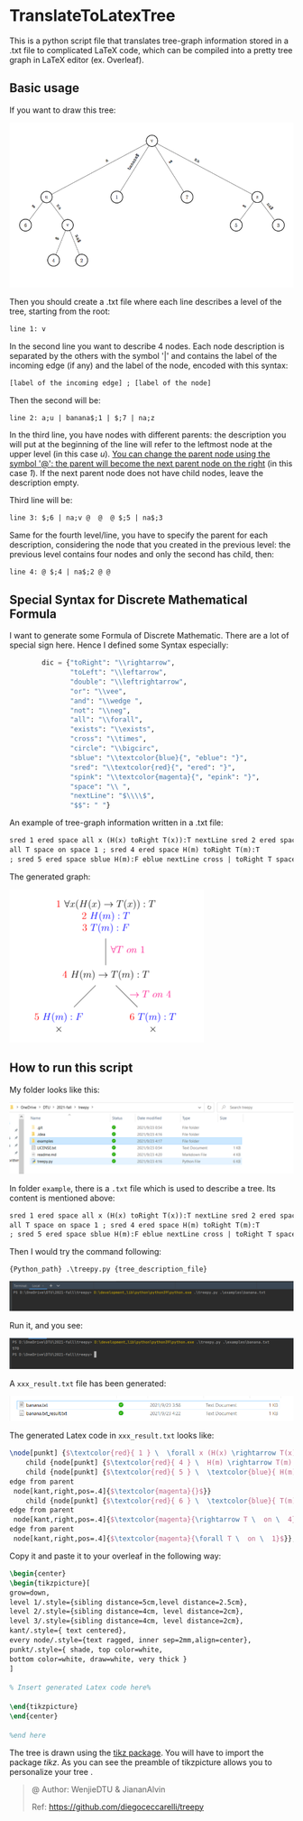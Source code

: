 # TranslateToLatexTree #

This is a python script file that translates tree-graph information stored in a .txt file to complicated LaTeX code, which can be compiled into a pretty tree graph in LaTeX editor (ex. Overleaf).

## Basic usage

If you want to draw this tree:


![Banana tree](https://github.com/diegoceccarelli/treepy/raw/master/examples/banana.png)

Then you should create a .txt file where each line describes a level of the tree, starting from the root:

```txt
line 1: v
```

In the second line you want to describe 4 nodes. Each node description is separated by the others with the symbol '|' and contains the label of the incoming edge (if any) and the label of the node, encoded with this syntax: 

```txt
[label of the incoming edge] ; [label of the node]
```

Then the second will be: 

```
line 2: a;u | banana$;1 | $;7 | na;z
```

In the third line, you have nodes with different parents: the description you will put at the beginning of the line will refer to the leftmost node at the upper level (in this case *u*). <u>You can change the parent node using the symbol '@': the parent will become the next parent node on the right</u> (in this case *1*). If the next parent node does not  have child nodes, leave the description empty.

Third line will be: 	

```txt
line 3: $;6	| na;v @  @  @ $;5 | na$;3
```

Same for the fourth level/line, you have to specify the parent for each description, considering the node that you 
created in the previous level: the previous level contains four nodes and only the second has child, then:

```txt
line 4: @ $;4 | na$;2 @ @ 
```



## Special Syntax for Discrete Mathematical Formula

I want to generate some Formula of Discrete Mathematic. There are a lot of special sign here. Hence I defined some Syntax especially:

```python
        dic = {"toRight": "\\rightarrow",
               "toLeft": "\\leftarrow",
               "double": "\\leftrightarrow",
               "or": "\\vee",
               "and": "\\wedge ",
               "not": "\\neg",
               "all": "\\forall",
               "exists": "\\exists",
               "cross": "\\times",
               "circle": "\\bigcirc",
               "sblue": "\\textcolor{blue}{", "eblue": "}",
               "sred": "\\textcolor{red}{", "ered": "}",
               "spink": "\\textcolor{magenta}{", "epink": "}",
               "space": "\\ ",
               "nextLine": "$\\\\$",
               "$$": " "}
```

An example of tree-graph information written in a .txt file:

``` txt
sred 1 ered space all x (H(x) toRight T(x)):T nextLine sred 2 ered space sblue H(m):T eblue nextLine sred 3 ered space sblue T(m):F eblue
all T space on space 1 ; sred 4 ered space H(m) toRight T(m):T
; sred 5 ered space sblue H(m):F eblue nextLine cross | toRight T space on space 4 ; sred 6 ered space sblue T(m):T eblue nextLine cross
```

The generated graph:

![image-20211026225356097](https://raw.githubusercontent.com/JiananAlvin/ImageBed/master/202110262253136.png)

## How to run this script ##

My folder looks like this:

![image-20210923042034398](https://raw.githubusercontent.com/gggdttt/ImageBeds/master/img/202109230420476.png)

In folder `example`, there is a `.txt` file which is used to describe a tree. Its content is mentioned above:

```txt
sred 1 ered space all x (H(x) toRight T(x)):T nextLine sred 2 ered space sblue H(m):T eblue nextLine sred 3 ered space sblue T(m):F eblue
all T space on space 1 ; sred 4 ered space H(m) toRight T(m):T
; sred 5 ered space sblue H(m):F eblue nextLine cross | toRight T space on space 4 ; sred 6 ered space sblue T(m):T eblue nextLine cross
```

Then I would try the command following:

```bas
{Python_path} .\treepy.py {tree_description_file}
```

![image-20210923041905791](https://raw.githubusercontent.com/gggdttt/ImageBeds/master/img/202109230419856.png)

Run it, and you see:

![image-20210923042250478](https://raw.githubusercontent.com/gggdttt/ImageBeds/master/img/202109230422553.png)

A `xxx_result.txt` file has been generated:

![image-20210923042336812](https://raw.githubusercontent.com/gggdttt/ImageBeds/master/img/202109230423880.png)

The generated Latex code in `xxx_result.txt` looks like:

```latex
\node[punkt] {$\textcolor{red}{ 1 } \  \forall x (H(x) \rightarrow T(x)):T $\\$ \textcolor{red}{ 2 } \  \textcolor{blue}{ H(m):T } $\\$ \textcolor{red}{ 3 } \  \textcolor{blue}{ T(m):F }$}
	child {node[punkt] {$\textcolor{red}{ 4 } \  H(m) \rightarrow T(m):T$}
	child {node[punkt] {$\textcolor{red}{ 5 } \  \textcolor{blue}{ H(m):F } $\\$ \times$}
edge from parent
 node[kant,right,pos=.4]{$\textcolor{magenta}{}$}}
	child {node[punkt] {$\textcolor{red}{ 6 } \  \textcolor{blue}{ T(m):T } $\\$ \times$}
edge from parent
 node[kant,right,pos=.4]{$\textcolor{magenta}{\rightarrow T \  on \  4}$}}
edge from parent
 node[kant,right,pos=.4]{$\textcolor{magenta}{\forall T \  on \  1}$}};
```

Copy it and paste it to your overleaf in the following way:

```latex
\begin{center}
\begin{tikzpicture}[
grow=down,
level 1/.style={sibling distance=5cm,level distance=2.5cm},
level 2/.style={sibling distance=4cm, level distance=2cm},
level 3/.style={sibling distance=4cm, level distance=2cm},
kant/.style={ text centered},
every node/.style={text ragged, inner sep=2mm,align=center},
punkt/.style={ shade, top color=white,
bottom color=white, draw=white, very thick }
]

% Insert generated Latex code here%

\end{tikzpicture}
\end{center}

%end here
```

The tree is drawn using the [tikz package](http://www.texample.net/tikz/). You will have to import the package *tikz*. As you can see the preamble of tikzpicture allows you to personalize your tree .




> @ Author: WenjieDTU & JiananAlvin
>
> Ref: https://github.com/diegoceccarelli/treepy

